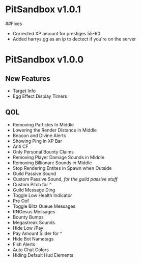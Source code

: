 # PitSandbox v1.0.1

##Fixes
- Corrected XP amount for prestiges 55-60
- Added harrys.gg as an ip to dectect if you're on the server


# PitSandbox v1.0.0

## New Features
- Target Info
- Egg Effect Display Timers

## QOL
- Removing Particles In Middle
- Lowering the Render Distance in Middle
- Beacon and Divine Alerts
- Showing Ping in XP Bar
- Anti CF
- Only Personal Bounty Claims
- Removing Player Damage Sounds in Middle
- Removing Billionare Sounds in Middle
- Stop Rendering Entites in Spawn when Outside
- Guild Passive Sound
- Custom Passive Sound, *for the guild passive stuff*
- Custom Pitch for ^
- Guild Message Ding
- Toggle Low Health Indicator
- Pre Oof
- Toggle Blitz Queue Messages
- RNGesus Messages
- Bounty Bumps
- Megastreak Sounds
- Hide Low /Pay
- Pay Amount Slider for ^
- Hide Bot Nametags
- Fish Alerts
- Auto Chat Colors
- Hiding Default Hud Elements
